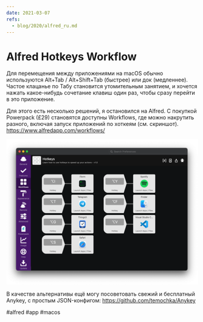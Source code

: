 ```yaml
---
date: 2021-03-07
refs:
  - blog/2020/alfred_ru.md
---
```


# Alfred Hotkeys Workflow

Для перемещения между приложениями на macOS обычно используются Alt+Tab / Alt+Shift+Tab (быстрее) или док (медленнее). Частое клацанье по Табу становится утомительным занятием, и хочется нажать какое-нибудь сочетание клавиш один раз, чтобы сразу перейти в это приложение.

Для этого есть несколько решений, я остановился на Alfred. С покупкой Powerpack (£29) становятся доступны Workflows, где можно накрутить разного, включая запуск приложений по хоткеям (см. скриншот).
https://www.alfredapp.com/workflows/

![Alfred Hotkeys Workflow](alfred-hotkeys.png "Alfred Hotkeys Workflow")

В качестве альтернативы ещё могу посоветовать свежий и бесплатный Anykey, с простым JSON-конфигом:
https://github.com/temochka/Anykey

#alfred #app #macos
